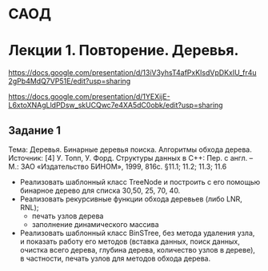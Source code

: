 # САОД

# Лекции 1. Повторение. Деревья.

https://docs.google.com/presentation/d/13iV3yhsT4afPxKIsdVpDKxIU_fr4u2gPb4MdQ7VP51E/edit?usp=sharing

https://docs.google.com/presentation/d/1YEXijE-L6xtoXNAgLldPDsw_skUCQwc7e4XA5dC0obk/edit?usp=sharing


## Задание 1
Тема: Деревья. Бинарные деревья поиска. Алгоритмы обхода дерева.
Источник: [4] У. Топп, У. Форд. Структуры данных в С++: Пер. с англ. – М.:
ЗАО «Издательство БИНОМ», 1999, 816с. §11.1; 11.2; 11.3; 11.6

- Реализовать шаблонный класс TreeNode и построить с его помощью бинарное
дерево для списка <int> 30,50, 25, 70, 40.
- Реализовать рекурсивные функции обхода деревьев (либо LNR, RNL); 
    - печать узлов дерева 
    - заполнение динамического массива
- Реализовать шаблонный класс BinSTree, без метода удаления узла, и показать
работу его методов (вставка данных, поиск данных, очистка всего дерева, глубина дерева, количество узлов в дереве), в частности, печать узлов для методов обхода дерева.

